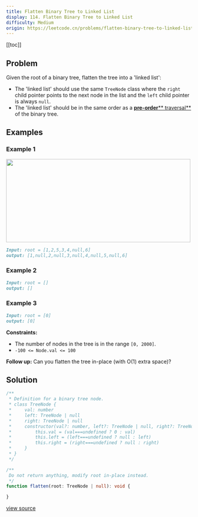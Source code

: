 ```yaml
---
title: Flatten Binary Tree to Linked List
display: 114. Flatten Binary Tree to Linked List
difficulty: Medium
origin: https://leetcode.cn/problems/flatten-binary-tree-to-linked-list
---
```


[[toc]]

## Problem

Given the root of a binary tree, flatten the tree into a 'linked list':

- The 'linked list' should use the same `TreeNode` class where the `right` child pointer points to the next node in the list and the `left` child pointer is always `null`.
- The 'linked list' should be in the same order as a <a href="https://en.wikipedia.org/wiki/Tree_traversal#Pre-order,_NLR" target="_blank">**pre-order**** traversal**</a> of the binary tree.

## Examples

### Example 1

<img alt="" src="https://assets.leetcode.com/uploads/2021/01/14/flaten.jpg" style="width: 500px; height: 226px;" />

```md
Input: root = [1,2,5,3,4,null,6]
output: [1,null,2,null,3,null,4,null,5,null,6]
```

### Example 2

```md
Input: root = []
output: []
```

### Example 3

```md
Input: root = [0]
output: [0]
```

**Constraints:**

- The number of nodes in the tree is in the range `[0, 2000]`.
- `-100 <= Node.val <= 100`

**Follow up:** Can you flatten the tree in-place (with O(1) extra space)?

## Solution

```ts
/**
 * Definition for a binary tree node.
 * class TreeNode {
 *     val: number
 *     left: TreeNode | null
 *     right: TreeNode | null
 *     constructor(val?: number, left?: TreeNode | null, right?: TreeNode | null) {
 *         this.val = (val===undefined ? 0 : val)
 *         this.left = (left===undefined ? null : left)
 *         this.right = (right===undefined ? null : right)
 *     }
 * }
 */

/**
 Do not return anything, modify root in-place instead.
 */
function flatten(root: TreeNode | null): void {

}
```

[view source](https://leetcode.cn/problems/flatten-binary-tree-to-linked-list)
